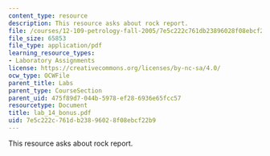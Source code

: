 ```yaml
---
content_type: resource
description: This resource asks about rock report.
file: /courses/12-109-petrology-fall-2005/7e5c222c761db23896028f08ebcf22b9_lab_14_bonus.pdf
file_size: 65853
file_type: application/pdf
learning_resource_types:
- Laboratory Assignments
license: https://creativecommons.org/licenses/by-nc-sa/4.0/
ocw_type: OCWFile
parent_title: Labs
parent_type: CourseSection
parent_uid: 475f89d7-044b-5978-ef28-6936e65fcc57
resourcetype: Document
title: lab_14_bonus.pdf
uid: 7e5c222c-761d-b238-9602-8f08ebcf22b9
---
```

This resource asks about rock report.